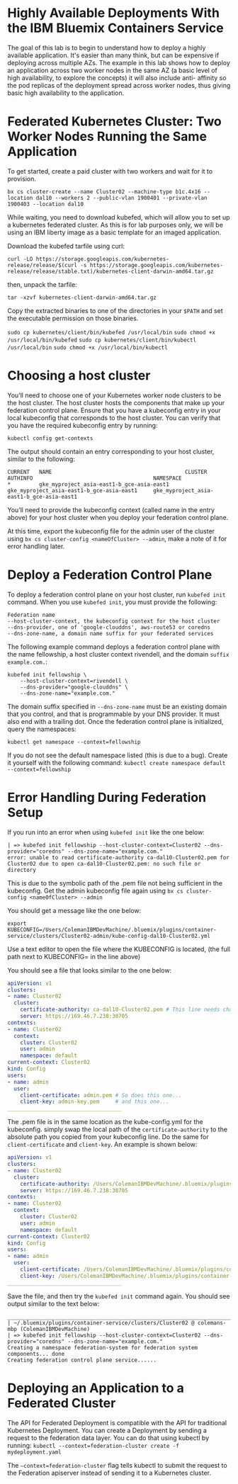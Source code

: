 # Highly Available Deployments With the IBM Bluemix Containers Service

The goal of this lab is to begin to understand how to deploy a highly available application. It's easier than many think, but can be expensive if deploying across multiple AZs. The example in this lab shows how to deploy an application across two worker nodes in the same AZ (a basic level of high availability, to explore the concepts) it will also include anti- affinity so the pod replicas of the deployment spread across worker nodes, thus giving basic high availability to the application.


# Federated Kubernetes Cluster: Two Worker Nodes Running the Same Application

To get started, create a paid cluster with two workers and wait for it to provision.

`bx cs cluster-create --name Cluster02 --machine-type b1c.4x16 --location dal10 --workers 2 --public-vlan 1900401 --private-vlan 1900403 --location dal10`

While waiting, you need to download kubefed, which will allow you to set up a kubernetes federated cluster.
As this is for lab purposes only, we will be using an IBM liberty image as a basic template for an imaged application.

Download the kubefed tarfile using curl:

`curl -LO https://storage.googleapis.com/kubernetes-release/release/$(curl -s https://storage.googleapis.com/kubernetes-release/release/stable.txt)/kubernetes-client-darwin-amd64.tar.gz`

then, unpack the tarfile:

`tar -xzvf kubernetes-client-darwin-amd64.tar.gz`

Copy the extracted binaries to one of the directories in your `$PATH` and set the executable permission on those binaries.

`sudo cp kubernetes/client/bin/kubefed /usr/local/bin`
`sudo chmod +x /usr/local/bin/kubefed`
`sudo cp kubernetes/client/bin/kubectl /usr/local/bin`
`sudo chmod +x /usr/local/bin/kubectl`

# Choosing a host cluster

You’ll need to choose one of your Kubernetes worker node clusters to be the host cluster. The host cluster hosts the components that make up your federation control plane. Ensure that you have a kubeconfig entry in your local kubeconfig that corresponds to the host cluster. You can verify that you have the required kubeconfig entry by running:

`kubectl config get-contexts`

The output should contain an entry corresponding to your host cluster, similar to the following:

```
CURRENT   NAME                                          CLUSTER                                       AUTHINFO                                      NAMESPACE
*         gke_myproject_asia-east1-b_gce-asia-east1     gke_myproject_asia-east1-b_gce-asia-east1     gke_myproject_asia-east1-b_gce-asia-east1

```

You’ll need to provide the kubeconfig context (called name in the entry above) for your host cluster when you deploy your federation control plane.

At this time, export the kubeconfig file for the admin user of the cluster using `bx cs cluster-config <nameOfCluster> --admin`, make a note of it for error handling later.

# Deploy a Federation Control Plane

To deploy a federation control plane on your host cluster, run `kubefed init` command. When you use `kubefed init`, you must provide the following:

```
Federation name
--host-cluster-context, the kubeconfig context for the host cluster
--dns-provider, one of 'google-clouddns', aws-route53 or coredns
--dns-zone-name, a domain name suffix for your federated services
```

The following example command deploys a federation control plane with the name fellowship, a host cluster context rivendell, and the domain `suffix example.com.`:
```
kubefed init fellowship \
    --host-cluster-context=rivendell \
    --dns-provider="google-clouddns" \
    --dns-zone-name="example.com."
```
The domain suffix specified in `--dns-zone-name` must be an existing domain that you control, and that is programmable by your DNS provider. It must also end with a trailing dot.
Once the federation control plane is initialized, query the namespaces:

`kubectl get namespace --context=fellowship`

If you do not see the default namespace listed (this is due to a bug). Create it yourself with the following command:
`kubectl create namespace default --context=fellowship`


# Error Handling During Federation Setup

If you run into an error when using `kubefed init` like the one below:

```
| => kubefed init fellowship --host-cluster-context=Cluster02 --dns-provider="coredns" --dns-zone-name="example.com."
error: unable to read certificate-authority ca-dal10-Cluster02.pem for Cluster02 due to open ca-dal10-Cluster02.pem: no such file or directory
```

This is due to the symbolic path of the .pem file not being sufficient in the kubeconfig. Get the admin kubeconfig file again using
`bx cs cluster-config <nameOfCluster> --admin`

You should get a message like the one below:

`export KUBECONFIG=/Users/ColemanIBMDevMachine/.bluemix/plugins/container-service/clusters/Cluster02-admin/kube-config-dal10-Cluster02.yml`

Use a text editor to open the file where the KUBECONFIG is located, (the full path next to KUBECONFIG= in the line above)

You should see a file that looks similar to the one below:

``` yml
apiVersion: v1
clusters:
- name: Cluster02
  cluster:
    certificate-authority: ca-dal10-Cluster02.pem # This line needs changing to the full path
    server: https://169.46.7.238:30705
contexts:
- name: Cluster02
  context:
    cluster: Cluster02
    user: admin
    namespace: default
current-context: Cluster02
kind: Config
users:
- name: admin
  user:
    client-certificate: admin.pem # So does this one...
    client-key: admin-key.pem     # and this one...
____________________________________
```
The .pem file is in the same location as the kube-config.yml for the kubeconfig. simply swap the local path of the `certificate-authority` to the absolute path you copied from your kubeconfig line. Do the same for `client-certificate` and `client-key`. An example is shown below:




``` yml
apiVersion: v1
clusters:
- name: Cluster02
  cluster:
    certificate-authority: /Users/ColemanIBMDevMachine/.bluemix/plugins/container-service/clusters/Cluster02-admin/ca-dal10-Cluster02.pem
    server: https://169.46.7.238:30705
contexts:
- name: Cluster02
  context:
    cluster: Cluster02
    user: admin
    namespace: default
current-context: Cluster02
kind: Config
users:
- name: admin
  user:
    client-certificate: /Users/ColemanIBMDevMachine/.bluemix/plugins/container-service/clusters/Cluster02-admin/admin.pem
    client-key: /Users/ColemanIBMDevMachine/.bluemix/plugins/container-service/clusters/Cluster02-admin/admin-key.pem
____________________________________
```
Save the file, and then try the `kubefed init` command again. You should see output similar to the text below:

```
________________________________________________________________________________
| ~/.bluemix/plugins/container-service/clusters/Cluster02 @ colemans-mbp (ColemanIBMDevMachine)
| => kubefed init fellowship --host-cluster-context=Cluster02 --dns-provider="coredns" --dns-zone-name="example.com."
Creating a namespace federation-system for federation system components... done
Creating federation control plane service......
```

# Deploying an Application to a Federated Cluster


The API for Federated Deployment is compatible with the API for traditional Kubernetes Deployment. You can create a Deployment by sending a request to the federation data layer.
You can do that using kubectl by running:
`kubectl --context=federation-cluster create -f mydeployment.yaml`

The `–context=federation-cluster` flag tells kubectl to submit the request to the Federation apiserver instead of sending it to a Kubernetes cluster.
